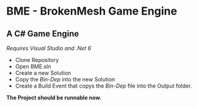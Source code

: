 # BME - BrokenMesh Game Engine
## A C# Game Engine


*Requires Visual Studio and .Net 6*
- Clone Repository
- Open BME.sln
- Create a new Solution
- Copy the _Bin-Dep_ into the new Solution
- Create a Build Event that copys the _Bin-Dep_ file into the Output folder.

**The Project should be runnable now.**


 
